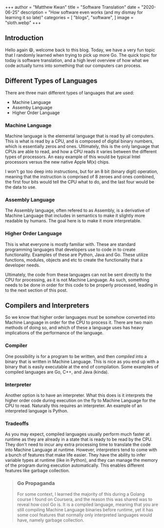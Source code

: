 +++
author = "Matthew Kwan"
title = "Software Translation"
date = "2020-06-25"
description = "How software even works (and my dismay for learning it so late)"
categories = [
    "blogs",
    "software",
]
image = "sloth.webp"
+++

## Introduction
Hello again :smile:, welcome back to this blog. Today, we have a very fun topic that I randomly learned when trying to pick up more Go. The quick topic for today is software translation, and a high level overview of how what we code actually turns into something that our computers can process.

## Different Types of Languages
There are three main different types of languages that are used:

- Machine Language
- Assemby Language
- Higher Order Language

### Machine Language
Machine language is the elemental language that is read by all computers. This is what is read by a CPU, and is composed of digital binary numbers, which is essentially zeros and ones. Ultimately, this is the only language that CPUs are able to read, and how a CPU reads it varies between the different types of processors. An easy example of this would be typical Intel processors versus the new native Apple M(x) chips.

I won't go too deep into instructions, but for an 8 bit (binary digit) operation, meaning that the instruction is comprised of 8 zeroes and ones combined, the first four bits would tell the CPU what to do, and the last four would be the data to use.

### Assembly Language
The Assembly language, often refered to as Assembly, is a derivative of Machine Language that includes in semantics to make it slightly more readable by humans. The goal here is to make it more interpretable.

### Higher Order Language
This is what everyone is mostly familiar with. These are standard programming languages that developers use to code in to create functionality. Examples of these are Python, Java and Go. These utilize functions, modules, objects and etc to create the functionality that a developer needs. 

Ultimately, the code from these languages can not be sent directly to the CPU for processing, as it is not Machine Language. As such, something needs to be done in order for this code to be properly processed, leading in to the next section of this post.

## Compilers and Interpreters
So we know that higher order languages must be somehow converted into Machine Language in order for the CPU to process it. There are two main methods of doing so, and which of these a language uses has heavy implications of the performance of the language.

### Compiler
One possibility is for a program to be written, and then _compiled_ into a binary that is written in Machine Language. This is nice as you end up with a binary that is easily executable at the end of compilation. Some examples of compiled languages are Go, C++, and Java (kinda). 

### Interpreter 
Another option is to have an interpreter. What this does is it interprets the higher order code during execution on the fly to Machine Language for the CPU to read. Naturally this requires an interpreter. An example of an interpreted language is Python. 

### Tradeoffs
As you may expect, compiled languages usually perform much faster at runtime as they are already in a state that is ready to be read by the CPU. They don't need to incur any extra processing time to translate the code into Machine Language at runtime. However, interpreters tend to come with a bunch of features that make life easier. They have the ability to infer variable types at runtime (like in Python), and they can manage the memory of the program during execution automatically. This enables different features like garbage collection.

> ### Go Propaganda
> For some context, I learned the majority of this during a Golang course I found on Coursera, and the reason this was shared was to reveal how cool Go is. It is a compiled language, meaning that you are still compiling Machine Language binaries before runtime, yet it has some cool features that normally only interpreted languages would have, namely garbage collection.
